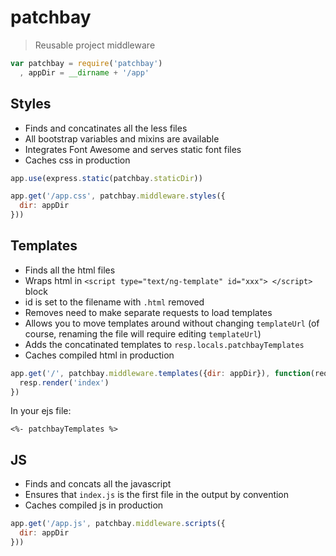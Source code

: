 # patchbay

> Reusable project middleware

```js
var patchbay = require('patchbay')
  , appDir = __dirname + '/app'
```




## Styles

* Finds and concatinates all the less files
* All bootstrap variables and mixins are available
* Integrates Font Awesome and serves static font files
* Caches css in production


```js
app.use(express.static(patchbay.staticDir))

app.get('/app.css', patchbay.middleware.styles({
  dir: appDir
}))
```




## Templates

* Finds all the html files
* Wraps html in `<script type="text/ng-template" id="xxx"> </script>` block
* id is set to the filename with `.html` removed
* Removes need to make separate requests to load templates
* Allows you to move templates around without changing `templateUrl` (of course, renaming the file will require editing `templateUrl`)
* Adds the concatinated templates to `resp.locals.patchbayTemplates`
* Caches compiled html in production


```js
app.get('/', patchbay.middleware.templates({dir: appDir}), function(req, resp, next) {
  resp.render('index')
})
```

In your ejs file:

```ejs
<%- patchbayTemplates %>
```






## JS

* Finds and concats all the javascript
* Ensures that `index.js` is the first file in the output by convention
* Caches compiled js in production


```js
app.get('/app.js', patchbay.middleware.scripts({
  dir: appDir
}))
```


